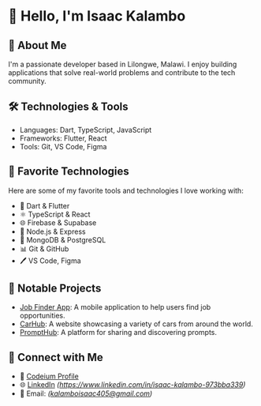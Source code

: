 # 👋 Hello, I'm Isaac Kalambo

## 🚀 About Me
I'm a passionate developer based in Lilongwe, Malawi. I enjoy building applications that solve real-world problems and contribute to the tech community.

## 🛠️ Technologies & Tools
- Languages: Dart, TypeScript, JavaScript
- Frameworks: Flutter, React
- Tools: Git, VS Code, Figma

## 🔧 Favorite Technologies
Here are some of my favorite tools and technologies I love working with:

- 🧱 Dart & Flutter
- ⚛️ TypeScript & React
- 🌐 Firebase & Supabase
- 🔬 Node.js & Express
- 🔧 MongoDB & PostgreSQL
- 📊 Git & GitHub
- 🖊️ VS Code, Figma

## 📘 Notable Projects
- [Job Finder App](https://github.com/IsaacKalambo22/Job_finder_app): A mobile application to help users find job opportunities.
- [CarHub](https://github.com/IsaacKalambo22/CarHub): A website showcasing a variety of cars from around the world.
- [PromptHub](https://github.com/IsaacKalambo22/PromptHub): A platform for sharing and discovering prompts.

## 💋 Connect with Me
- 💼 [Codeium Profile](https://codeium.com/profile/maximally-untiring-escargot-04954)
- 🌐 [LinkedIn](#) *(https://www.linkedin.com/in/isaac-kalambo-973bba339)*
- 📧 Email: *(kalamboisaac405@gmail.com)*

<!--
**IsaacKalambo22/IsaacKalambo22** is a ✨ _special_ ✨ repository because its `README.md` (this file) appears on your GitHub profile.
-->
